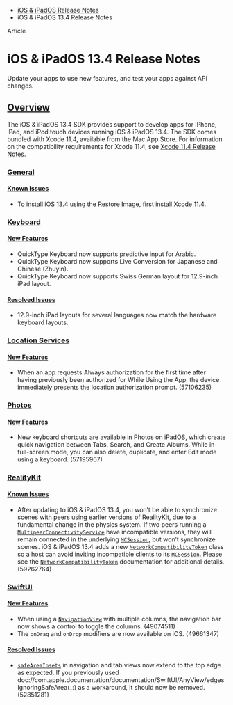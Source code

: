 - [iOS & iPadOS Release Notes](https://developer.apple.com/documentation/ios-ipados-release-notes)
- iOS & iPadOS 13.4 Release Notes

Article

# iOS & iPadOS 13.4 Release Notes

Update your apps to use new features, and test your apps against API changes.

## [Overview](https://developer.apple.com/documentation/ios-ipados-release-notes/ios-ipados-13_4-release-notes#overview)

The iOS & iPadOS 13.4 SDK provides support to develop apps for iPhone, iPad, and iPod touch devices running iOS & iPadOS 13.4. The SDK comes bundled with Xcode 11.4, available from the Mac App Store. For information on the compatibility requirements for Xcode 11.4, see [Xcode 11.4 Release Notes](https://developer.apple.com/documentation/Xcode-Release-Notes/xcode-11_4-release-notes).

### [General](https://developer.apple.com/documentation/ios-ipados-release-notes/ios-ipados-13_4-release-notes#General)

#### [Known Issues](https://developer.apple.com/documentation/ios-ipados-release-notes/ios-ipados-13_4-release-notes#Known-Issues)

- To install iOS 13.4 using the Restore Image, first install Xcode 11.4.

### [Keyboard](https://developer.apple.com/documentation/ios-ipados-release-notes/ios-ipados-13_4-release-notes#Keyboard)

#### [New Features](https://developer.apple.com/documentation/ios-ipados-release-notes/ios-ipados-13_4-release-notes#New-Features)

- QuickType Keyboard now supports predictive input for Arabic.
- QuickType Keyboard now supports Live Conversion for Japanese and Chinese (Zhuyin).
- QuickType Keyboard now supports Swiss German layout for 12.9-inch iPad layout.

#### [Resolved Issues](https://developer.apple.com/documentation/ios-ipados-release-notes/ios-ipados-13_4-release-notes#Resolved-Issues)

- 12.9-inch iPad layouts for several languages now match the hardware keyboard layouts.

### [Location Services](https://developer.apple.com/documentation/ios-ipados-release-notes/ios-ipados-13_4-release-notes#Location-Services)

#### [New Features](https://developer.apple.com/documentation/ios-ipados-release-notes/ios-ipados-13_4-release-notes#New-Features)

- When an app requests Always authorization for the first time after having previously been authorized for While Using the App, the device immediately presents the location authorization prompt. (57106235)

### [Photos](https://developer.apple.com/documentation/ios-ipados-release-notes/ios-ipados-13_4-release-notes#Photos)

#### [New Features](https://developer.apple.com/documentation/ios-ipados-release-notes/ios-ipados-13_4-release-notes#New-Features)

- New keyboard shortcuts are available in Photos on iPadOS, which create quick navigation between Tabs, Search, and Create Albums. While in full-screen mode, you can also delete, duplicate, and enter Edit mode using a keyboard. (57195967)

### [RealityKit](https://developer.apple.com/documentation/ios-ipados-release-notes/ios-ipados-13_4-release-notes#RealityKit)

#### [Known Issues](https://developer.apple.com/documentation/ios-ipados-release-notes/ios-ipados-13_4-release-notes#Known-Issues)

- After updating to iOS & iPadOS 13.4, you won’t be able to synchronize scenes with peers using earlier versions of RealityKit, due to a fundamental change in the physics system. If two peers running a [`MultipeerConnectivityService`](https://developer.apple.com/documentation/RealityKit/MultipeerConnectivityService) have incompatible versions, they will remain connected in the underlying [`MCSession`](https://developer.apple.com/documentation/MultipeerConnectivity/MCSession), but won’t synchronize scenes. iOS & iPadOS 13.4 adds a new [`NetworkCompatibilityToken`](https://developer.apple.com/documentation/RealityKit/NetworkCompatibilityToken) class so a host can avoid inviting incompatible clients to its [`MCSession`](https://developer.apple.com/documentation/MultipeerConnectivity/MCSession). Please see the [`NetworkCompatibilityToken`](https://developer.apple.com/documentation/RealityKit/NetworkCompatibilityToken) documentation for additional details. (59262764)

### [SwiftUI](https://developer.apple.com/documentation/ios-ipados-release-notes/ios-ipados-13_4-release-notes#SwiftUI)

#### [New Features](https://developer.apple.com/documentation/ios-ipados-release-notes/ios-ipados-13_4-release-notes#New-Features)

- When using a [`NavigationView`](https://developer.apple.com/documentation/SwiftUI/NavigationView) with multiple columns, the navigation bar now shows a control to toggle the columns. (49074511)
- The `onDrag` and `onDrop` modifiers are now available on iOS. (49661347)

#### [Resolved Issues](https://developer.apple.com/documentation/ios-ipados-release-notes/ios-ipados-13_4-release-notes#Resolved-Issues)

- [`safeAreaInsets`](https://developer.apple.com/documentation/SwiftUI/GeometryProxy/safeAreaInsets) in navigation and tab views now extend to the top edge as expected. If you previously used doc://com.apple.documentation/documentation/SwiftUI/AnyView/edgesIgnoringSafeArea(\_:) as a workaround, it should now be removed. (52851281)
